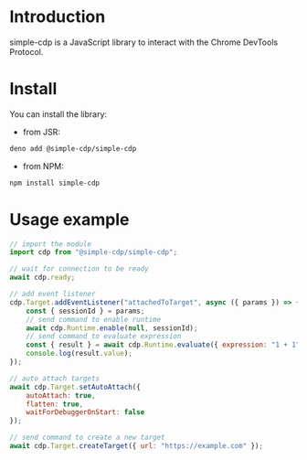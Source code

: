 # Introduction

simple-cdp is a JavaScript library to interact with the Chrome DevTools Protocol.

# Install

You can install the library:

- from JSR:

```sh
deno add @simple-cdp/simple-cdp
```

- from NPM:

```sh
npm install simple-cdp
```

# Usage example

```js
// import the module
import cdp from "@simple-cdp/simple-cdp";

// wait for connection to be ready
await cdp.ready;

// add event listener
cdp.Target.addEventListener("attachedToTarget", async ({ params }) => {
    const { sessionId } = params;
    // send command to enable runtime
    await cdp.Runtime.enable(null, sessionId);
    // send command to evaluate expression
    const { result } = await cdp.Runtime.evaluate({ expression: "1 + 1" }, sessionId);
    console.log(result.value);
});

// auto attach targets
await cdp.Target.setAutoAttach({
    autoAttach: true,
    flatten: true,
    waitForDebuggerOnStart: false
});

// send command to create a new target
await cdp.Target.createTarget({ url: "https://example.com" });
```